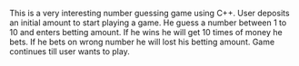  This is a very interesting number guessing game using C++. User deposits an initial amount to start playing a game. He guess a number between 1 to 10 and enters betting amount. If he wins he will get 10 times of money he bets. If he bets on wrong number he will lost his betting amount. Game continues till user wants to play.
